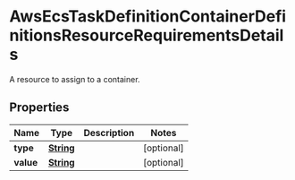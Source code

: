 

# AwsEcsTaskDefinitionContainerDefinitionsResourceRequirementsDetails

A resource to assign to a container.

## Properties

| Name | Type | Description | Notes |
|------------ | ------------- | ------------- | -------------|
|**type** | [**String**](String.md) |  |  [optional] |
|**value** | [**String**](String.md) |  |  [optional] |



